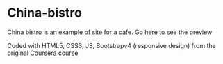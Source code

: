 

# China-bistro  
China bistro is an example of site for a cafe.
 Go [here](https://nastya-karelskaya.github.io/china-bistro/) to see the preview 


Coded with HTML5, CSS3, JS, Bootstrapv4 (responsive design) from the original [Coursera course](https://www.coursera.org/learn/html-css-javascript-for-web-developers/) 



